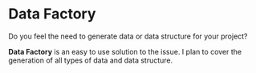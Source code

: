 # Data Factory

Do you feel the need to generate data or data structure for your project? 

__Data Factory__ is an easy to use solution to the issue. I plan to cover the generation
of all types of data and data structure.